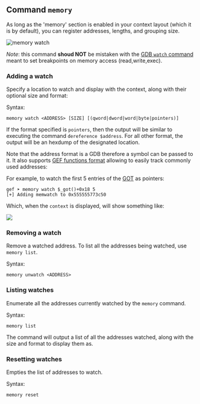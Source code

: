 ## Command `memory`

As long as the 'memory' section is enabled in your context layout (which it is by default), you can
register addresses, lengths, and grouping size.

![memory watch](https://i.imgur.com/NXYwSwW.png)

_Note_: this command **shoud NOT** be mistaken with the [GDB `watch`
command](https://sourceware.org/gdb/current/onlinedocs/gdb/Set-Watchpoints.html) meant to set
breakpoints on memory access (read,write,exec).

### Adding a watch

Specify a location to watch and display with the context, along with their optional size and format:

Syntax:

```
memory watch <ADDRESS> [SIZE] [(qword|dword|word|byte|pointers)]
```

If the format specified is `pointers`, then the output will be similar to executing the command
`dereference $address`. For all other format, the output will be an hexdump of the designated
location.

Note that the address format is a GDB therefore a symbol can be passed to it. It also supports [GEF
functions
format](https://www.technovelty.org/linux/plt-and-got-the-key-to-code-sharing-and-dynamic-libraries.html)
allowing to easily track commonly used addresses:

For example, to watch the first 5 entries of the [GOT]() as pointers:

```text
gef ➤ memory watch $_got()+0x18 5
[+] Adding memwatch to 0x555555773c50
```

Which, when the `context` is displayed, will show something like:

![](https://i.imgur.com/3YabwYv.png)

### Removing a watch

Remove a watched address. To list all the addresses being watched, use `memory list`.

Syntax:

```
memory unwatch <ADDRESS>
```

### Listing watches

Enumerate all the addresses currently watched by the `memory` command.

Syntax:

```
memory list
```

The command will output a list of all the addresses watched, along with the size and format to display them as.

### Resetting watches

Empties the list of addresses to watch.

Syntax:

```
memory reset
```
